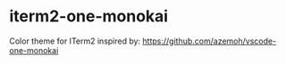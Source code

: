 # iterm2-one-monokai
Color theme for ITerm2 inspired by: https://github.com/azemoh/vscode-one-monokai

